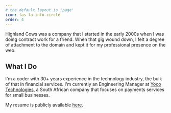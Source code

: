 ```yaml
---
# the default layout is 'page'
icon: fas fa-info-circle
order: 4
---
```


Highland Cows was a company that I started in the early 2000s when I was doing contract work for a friend. When that gig wound down, I felt a degree of attachment to the domain and kept it for my professional presence on the web.

## What I Do
I'm a coder with 30+ years experience in the technology industry, the bulk
of that in financial services. I'm currently an Engineering Manager at
[Yoco Technologies](https://www.yoco.com), a South African company that focuses on payments services for small businesses.

My resume is publicly available [here](https://docs.google.com/document/d/1lX6rRKrkuO9zs-8CCwFWSSvyqVoahK7eIRK008SMI2M/edit?usp=sharing).
